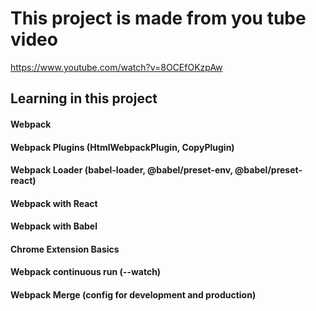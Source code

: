 # This project is made from you tube video
https://www.youtube.com/watch?v=8OCEfOKzpAw

## Learning in this project
#### Webpack
#### Webpack Plugins (HtmlWebpackPlugin, CopyPlugin)
#### Webpack Loader (babel-loader, @babel/preset-env, @babel/preset-react)
#### Webpack with React
#### Webpack with Babel
#### Chrome Extension Basics
#### Webpack continuous run (--watch)
#### Webpack Merge (config for development and production)